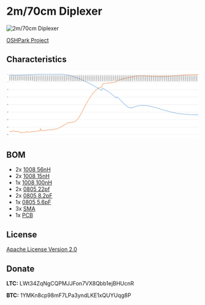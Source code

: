 # 2m/70cm Diplexer

![2m/70cm Diplexer](./2m_70cm_diplexer.jpg)

[OSHPark Project](https://oshpark.com/shared_projects/0GlwsfHV)

## Characteristics

![Characteristics](./2m_70cm_diplexer.png)

## BOM

 - 2x [1008 56nH](https://www.tme.eu/en/details/cw1008-56/smd-coils/ferrocore/)
 - 2x [1008 15nH](https://www.tme.eu/en/details/cw1008-15/smd-coils/ferrocore/)
 - 1x [1008 100nH](https://www.tme.eu/en/details/cw1008-100/smd-coils/ferrocore/)
 - 2x [0805 22pf](https://www.tme.eu/en/details/cl21c220jbannnc/0805-mlcc-smd-capacitors/samsung/)
 - 2x [0805 8.2pF](https://www.tme.eu/en/details/cl21c8r2cbannnc/0805-mlcc-smd-capacitors/samsung/)
 - 1x [0805 5.6pF](https://www.tme.eu/en/details/cl21c5r6cbaannc/0805-mlcc-smd-capacitors/samsung/)
 - 3x [SMA](https://www.ebay.com/sch/i.html?_from=R40&_sacat=0&_nkw=sma+female+pcb+edge+mount&rt=nc&LH_BIN=1)
 - 1x [PCB](https://oshpark.com/shared_projects/0GlwsfHV)

## License

[Apache License Version 2.0](./LICENSE)

## Donate

**LTC:** LWt34ZqNgCQPMJJFon7VX8Qbb1ejBHUcnR

**BTC:** 1YMKn8cp98mF7LPa3yndLKE1xQUYUqg8P
